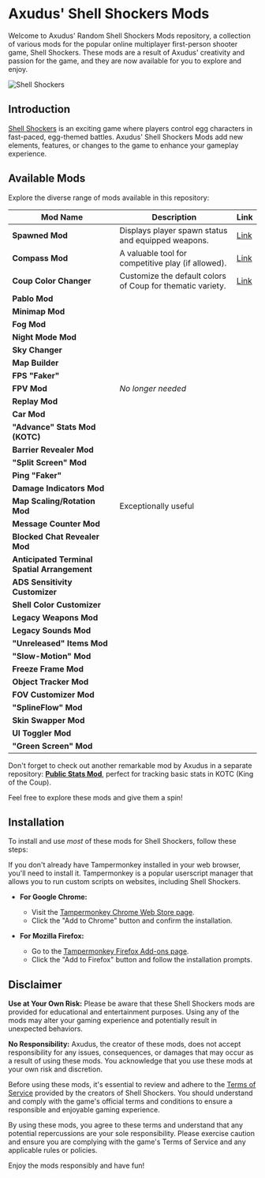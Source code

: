 # Axudus' Shell Shockers Mods

Welcome to Axudus' Random Shell Shockers Mods repository, a collection of various mods for the popular online multiplayer first-person shooter game, Shell Shockers. These mods are a result of Axudus' creativity and passion for the game, and they are now available for you to explore and enjoy.

![Shell Shockers](https://images-ext-2.discordapp.net/external/W9HXbsDGpkudL5VK1q415uYTACQlzmSjSMtGM2rLU1Y/https/www.shellshock.io/img/previewImage_shellShockers.jpg?width=1486&height=744)


## Introduction

[Shell Shockers](https://shellshock.io/) is an exciting game where players control egg characters in fast-paced, egg-themed battles. Axudus' Shell Shockers Mods add new elements, features, or changes to the game to enhance your gameplay experience.

## Available Mods

Explore the diverse range of mods available in this repository:

| Mod Name                                     | Description                                                                                                | Link                                                         |
|---------------------------------------------|------------------------------------------------------------------------------------------------------------|------------------------------------------------------------------|
| **Spawned Mod**                             | Displays player spawn status and equipped weapons.                                                        | [Link](https://github.com/CaptainCluck14/Random/blob/main/spawned_mod_with_guns.js)      |
| **Compass Mod**                             | A valuable tool for competitive play (if allowed).                                                       | [Link](https://github.com/CaptainCluck14/Random/blob/main/compass.js)                 |
| **Coup Color Changer**                      | Customize the default colors of Coup for thematic variety.                                                | [Link](https://github.com/CaptainCluck14/Random/blob/main/kotc_colors.js)              |
| **Pablo Mod**                               |                                                                                                            |                                                                    |
| **Minimap Mod**                             |                                                                                                            |                                                                    |
| **Fog Mod**                                 |                                                                                                            |                                                                    |
| **Night Mode Mod**                          |                                                                                                            |                                                                    |
| **Sky Changer**                             |                                                                                                            |                                                                    |
| **Map Builder**                             |                                                                                                            |                                                                    |
| **FPS "Faker"**                             |                                                                                                            |                                                                    |
| **FPV Mod**                                 | *No longer needed*                                                                         |                                                                    |
| **Replay Mod**                              |                                                                                                            |                                                                    |
| **Car Mod**                                 |                                                                                                            |                                                                    |
| **"Advance" Stats Mod (KOTC)**              |                                                                                                            |                                                                    |
| **Barrier Revealer Mod**                   |                                                                                                            |                                                                    |
| **"Split Screen" Mod**                      |                                                                                                            |                                                                    |
| **Ping "Faker"**                           |                                                                                                            |                                                                    |
| **Damage Indicators Mod**                   |                                                                                                            |                                                                    |
| **Map Scaling/Rotation Mod**                | Exceptionally useful                                                                                      |                                                                    |
| **Message Counter Mod**                    |                                                                                                            |                                                                    |
| **Blocked Chat Revealer Mod**               |                                                                                                            |                                                                    |
| **Anticipated Terminal Spatial Arrangement** |                                                                                                            |                                                                    |
| **ADS Sensitivity Customizer**              |                                                                                                            |                                                                    |
| **Shell Color Customizer**                 |                                                                                                            |                                                                    |
| **Legacy Weapons Mod**                     |                                                                                                            |                                                                    |
| **Legacy Sounds Mod**                      |                                                                                                            |                                                                    |
| **"Unreleased" Items Mod**                 |                                                                                  |                                                                    |
| **"Slow-Motion" Mod**                           |                                                                                                            |                                                                    |
| **Freeze Frame Mod**                           |                                                                                                            |                                                                    |
| **Object Tracker Mod**                         |                                                                                                            |                                                                    |
| **FOV Customizer Mod**                         |                                                                                                            |                                                                    |
| **"SplineFlow" Mod**                        |                                                                                                            |                                                                    |
| **Skin Swapper Mod**                           |                                                                                                            |                                                                    |
| **UI Toggler Mod**                             |                                                                                                            |                                                                    |
| **"Green Screen" Mod**                     |                                                                                                            |                                                                    |

Don't forget to check out another remarkable mod by Axudus in a separate repository: [**Public Stats Mod**](https://github.com/CaptainCluck14/public_stats_mod), perfect for tracking basic stats in KOTC (King of the Coup).

Feel free to explore these mods and give them a spin!



## Installation

To install and use *most* of these mods for Shell Shockers, follow these steps:

If you don't already have Tampermonkey installed in your web browser, you'll need to install it. Tampermonkey is a popular userscript manager that allows you to run custom scripts on websites, including Shell Shockers.

- **For Google Chrome:**
  - Visit the [Tampermonkey Chrome Web Store page](https://chrome.google.com/webstore/detail/tampermonkey/dhdgffkkebhmkfjojejmpbldmpobfkfo).
  - Click the "Add to Chrome" button and confirm the installation.

- **For Mozilla Firefox:**
  - Go to the [Tampermonkey Firefox Add-ons page](https://addons.mozilla.org/en-US/firefox/addon/tampermonkey/).
  - Click the "Add to Firefox" button and follow the installation prompts.
  
## Disclaimer

**Use at Your Own Risk:** Please be aware that these Shell Shockers mods are provided for educational and entertainment purposes. Using any of the mods may alter your gaming experience and potentially result in unexpected behaviors.

**No Responsibility:** Axudus, the creator of these mods, does not accept responsibility for any issues, consequences, or damages that may occur as a result of using these mods. You acknowledge that you use these mods at your own risk and discretion.

Before using these mods, it's essential to review and adhere to the [Terms of Service](https://bluewizard.com/terms/) provided by the creators of Shell Shockers. You should understand and comply with the game's official terms and conditions to ensure a responsible and enjoyable gaming experience.

By using these mods, you agree to these terms and understand that any potential repercussions are your sole responsibility. Please exercise caution and ensure you are complying with the game's Terms of Service and any applicable rules or policies.

Enjoy the mods responsibly and have fun!

